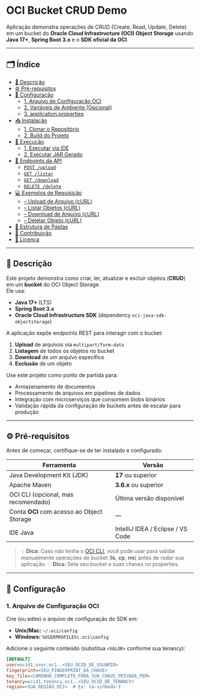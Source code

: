 
# OCI Bucket CRUD Demo

Aplicação demonstra operações de CRUD (Create, Read, Update, Delete) em um bucket do **Oracle Cloud Infrastructure (OCI) Object Storage** usando **Java 17+**, **Spring Boot 3.x** e o **SDK oficial da OCI**.

---

## 🗂️ Índice

- [📖 Descrição](#-descrição)
- [⚙️ Pré-requisitos](#-pré-requisitos)
- [🔧 Configuração](#-configuração)
  - [1. Arquivo de Configuração OCI](#1-arquivo-de-configuração-oci)
  - [2. Variáveis de Ambiente (Opcional)](#2-variáveis-de-ambiente-opcional)
  - [3. application.properties](#3-applicationproperties)
- [📥 Instalação](#-instalação)
  - [1. Clonar o Repositório](#1-clonar-o-repositório)
  - [2. Build do Projeto](#2-build-do-projeto)
- [🚀 Execução](#-execução)
  - [1. Executar via IDE](#1-executar-via-ide)
  - [2. Executar JAR Gerado](#2-executar-jar-gerado)
- [📡 Endpoints da API](#-endpoints-da-api)
  - [`POST /upload`](#post-upload)
  - [`GET /listar`](#get-listar)
  - [`GET /download`](#get-download)
  - [`DELETE /delete`](#delete-delete)
- [💻 Exemplos de Requisição](#-exemplos-de-requisição)
  - [– Upload de Arquivo (cURL)](#–-upload-de-arquivo-curl)
  - [– Listar Objetos (cURL)](#–-listar-objetos-curl)
  - [– Download de Arquivo (cURL)](#–-download-de-arquivo-curl)
  - [– Deletar Objeto (cURL)](#–-deletar-objeto-curl)
- [📁 Estrutura de Pastas](#-estrutura-de-pastas)
- [🤝 Contribuição](#-contribuição)
- [📜 Licença](#-licença)

---

## 📖 Descrição

Este projeto demonstra como criar, ler, atualizar e excluir objetos (**CRUD**) em um **bucket** do OCI Object Storage.  
Ele usa:
- **Java 17+** (LTS)
- **Spring Boot 3.x**
- **Oracle Cloud Infrastructure SDK** (dependency `oci-java-sdk-objectstorage`)

A aplicação expõe endpoints REST para interagir com o bucket:
1. **Upload** de arquivos via `multipart/form-data`
2. **Listagem** de todos os objetos no bucket
3. **Download** de um arquivo específico
4. **Exclusão** de um objeto

Use este projeto como ponto de partida para:
- Armazenamento de documentos
- Processamento de arquivos em pipelines de dados
- Integração com microserviços que consomem blobs binários
- Validação rápida da configuração de buckets antes de escalar para produção

---

## ⚙️ Pré-requisitos

Antes de começar, certifique-se de ter instalado e configurado:

| Ferramenta                      | Versão                                |
| -------------------------------- | ------------------------------------- |
| Java Development Kit (JDK)       | **17** ou superior                    |
| Apache Maven                     | **3.6.x** ou superior                 |
| OCI CLI (opcional, mas recomendado) | Última versão disponível              |
| Conta **OCI** com acesso ao Object Storage | —                              |
| IDE Java                         | IntelliJ IDEA / Eclipse / VS Code     |

> 💡 **Dica:** Caso não tenha o [OCI CLI](https://docs.oracle.com/en-us/iaas/Content/API/SDKDocs/cliinstall.htm), você pode usar para validar manualmente operações de bucket (**ls**, **cp**, **rm**) antes de rodar sua aplicação.
> 💡 **Dica:** Sete seu bucket e suas chaves no properties.

---

## 🔧 Configuração

### 1. Arquivo de Configuração OCI

Crie (ou edite) o arquivo de configuração do SDK em:
- **Unix/Mac:** `~/.oci/config`
- **Windows:** `%USERPROFILE%\.oci\config`

Adicione o seguinte conteúdo (substitua `<VALOR>` conforme sua tenancy):

```ini
[DEFAULT]
user=ocid1.user.oc1..<SEU_OCID_DE_USUARIO>
fingerprint=<SEU_FINGERPRINT_DA_CHAVE>
key_file=<CAMINHO_COMPLETO_PARA_SUA_CHAVE_PRIVADA_PEM>
tenancy=ocid1.tenancy.oc1..<SEU_OCID_DE_TENANCY>
region=<SUA_REGIÃO_OCI>  # Ex: sa-vinhedo-1
